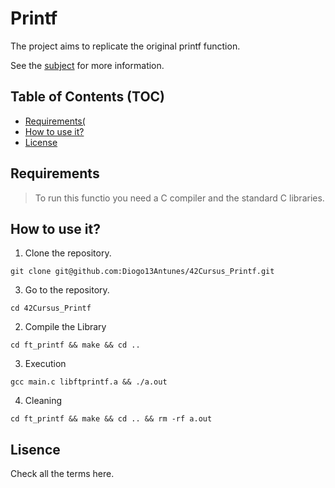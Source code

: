 # Printf

The project aims to replicate the original printf function.

See the [subject](./subject.pdf) for more information.

## Table of Contents (TOC)

- [Requirements(](#requirements)
- [How to use it?](#how-to-use-it)
- [License](#lisence)

## Requirements

> To run this functio you need a C compiler and the standard C libraries.

## How to use it?

1. Clone the repository.

```shell
git clone git@github.com:Diogo13Antunes/42Cursus_Printf.git
```

3. Go to the repository.

```shell
cd 42Cursus_Printf
```

2. Compile the Library

```shell
cd ft_printf && make && cd ..
```

3. Execution

```shell
gcc main.c libftprintf.a && ./a.out
```

4. Cleaning

```shell
cd ft_printf && make && cd .. && rm -rf a.out
```

## Lisence

Check all the terms here.
